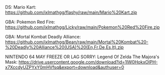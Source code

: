 DS: 
Mario Kart: https://github.com/ixlmathgg/flashy/raw/main/Mario%20Kart.zip

GBA: Pokemon Red Fire: https://github.com/ixlmathgg/Licky/raw/main/Pokemon%20Red%20Fire.zip

GBA: Mortal Kombat Deadly Alliance: https://github.com/ixlmathgg/Bean/raw/main/Mortal%20Kombat%20-%20Deadly%20Alliance%20(USA)%20(En,Fr,De,Es,It).zip

NINTENDO 64 MAY FREEZE OR LAG SORRY: Legend Of Zelda The Majora's Mask: https://drive.usercontent.google.com/download?id=1lW0HokxOIPH-x7XccdyUZPYxY0mHVfsq&export=download&authuser=0
